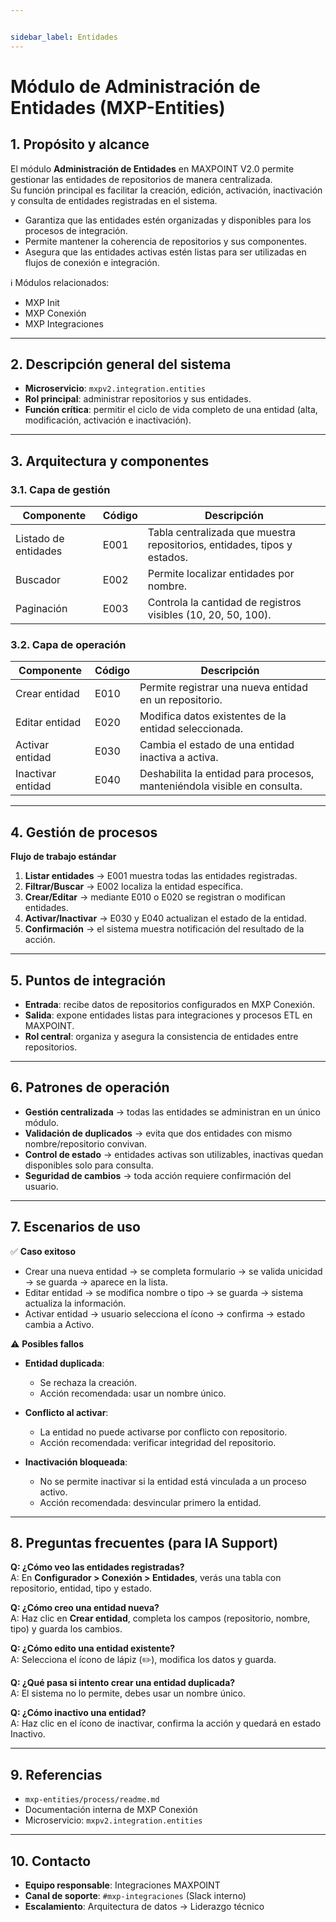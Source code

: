 ```yaml
---


sidebar_label: Entidades 
---
```


# Módulo de Administración de Entidades (MXP-Entities)

## 1. Propósito y alcance
El módulo **Administración de Entidades** en MAXPOINT V2.0 permite gestionar las entidades de repositorios de manera centralizada.  
Su función principal es facilitar la creación, edición, activación, inactivación y consulta de entidades registradas en el sistema.  

- Garantiza que las entidades estén organizadas y disponibles para los procesos de integración.  
- Permite mantener la coherencia de repositorios y sus componentes.  
- Asegura que las entidades activas estén listas para ser utilizadas en flujos de conexión e integración.  

ℹ️ Módulos relacionados:
- MXP Init  
- MXP Conexión  
- MXP Integraciones  

---

## 2. Descripción general del sistema
- **Microservicio**: `mxpv2.integration.entities`  
- **Rol principal**: administrar repositorios y sus entidades.  
- **Función crítica**: permitir el ciclo de vida completo de una entidad (alta, modificación, activación e inactivación).  

---

## 3. Arquitectura y componentes

### 3.1. Capa de gestión
| Componente           | Código | Descripción                                                                 |
|----------------------|--------|-----------------------------------------------------------------------------|
| Listado de entidades | E001   | Tabla centralizada que muestra repositorios, entidades, tipos y estados.   |
| Buscador             | E002   | Permite localizar entidades por nombre.                                    |
| Paginación           | E003   | Controla la cantidad de registros visibles (10, 20, 50, 100).              |

### 3.2. Capa de operación
| Componente        | Código | Descripción                                                            |
|-------------------|--------|------------------------------------------------------------------------|
| Crear entidad     | E010   | Permite registrar una nueva entidad en un repositorio.                 |
| Editar entidad    | E020   | Modifica datos existentes de la entidad seleccionada.                  |
| Activar entidad   | E030   | Cambia el estado de una entidad inactiva a activa.                     |
| Inactivar entidad | E040   | Deshabilita la entidad para procesos, manteniéndola visible en consulta.|

---

## 4. Gestión de procesos
**Flujo de trabajo estándar**  
1. **Listar entidades** → E001 muestra todas las entidades registradas.  
2. **Filtrar/Buscar** → E002 localiza la entidad específica.  
3. **Crear/Editar** → mediante E010 o E020 se registran o modifican entidades.  
4. **Activar/Inactivar** → E030 y E040 actualizan el estado de la entidad.  
5. **Confirmación** → el sistema muestra notificación del resultado de la acción.  

---

## 5. Puntos de integración
- **Entrada**: recibe datos de repositorios configurados en MXP Conexión.  
- **Salida**: expone entidades listas para integraciones y procesos ETL en MAXPOINT.  
- **Rol central**: organiza y asegura la consistencia de entidades entre repositorios.  

---

## 6. Patrones de operación
- **Gestión centralizada** → todas las entidades se administran en un único módulo.  
- **Validación de duplicados** → evita que dos entidades con mismo nombre/repositorio convivan.  
- **Control de estado** → entidades activas son utilizables, inactivas quedan disponibles solo para consulta.  
- **Seguridad de cambios** → toda acción requiere confirmación del usuario.  

---

## 7. Escenarios de uso

✅ **Caso exitoso**  
- Crear una nueva entidad → se completa formulario → se valida unicidad → se guarda → aparece en la lista.  
- Editar entidad → se modifica nombre o tipo → se guarda → sistema actualiza la información.  
- Activar entidad → usuario selecciona el ícono → confirma → estado cambia a Activo.  

⚠️ **Posibles fallos**  
- **Entidad duplicada**:  
  - Se rechaza la creación.  
  - Acción recomendada: usar un nombre único.  

- **Conflicto al activar**:  
  - La entidad no puede activarse por conflicto con repositorio.  
  - Acción recomendada: verificar integridad del repositorio.  

- **Inactivación bloqueada**:  
  - No se permite inactivar si la entidad está vinculada a un proceso activo.  
  - Acción recomendada: desvincular primero la entidad.  

---

## 8. Preguntas frecuentes (para IA Support)

**Q: ¿Cómo veo las entidades registradas?**  
A: En **Configurador > Conexión > Entidades**, verás una tabla con repositorio, entidad, tipo y estado.  

**Q: ¿Cómo creo una entidad nueva?**  
A: Haz clic en **Crear entidad**, completa los campos (repositorio, nombre, tipo) y guarda los cambios.  

**Q: ¿Cómo edito una entidad existente?**  
A: Selecciona el ícono de lápiz (✏️), modifica los datos y guarda.  

**Q: ¿Qué pasa si intento crear una entidad duplicada?**  
A: El sistema no lo permite, debes usar un nombre único.  

**Q: ¿Cómo inactivo una entidad?**  
A: Haz clic en el ícono de inactivar, confirma la acción y quedará en estado Inactivo.  

---

## 9. Referencias
- `mxp-entities/process/readme.md`  
- Documentación interna de MXP Conexión  
- Microservicio: `mxpv2.integration.entities`  

---

## 10. Contacto
- **Equipo responsable**: Integraciones MAXPOINT  
- **Canal de soporte**: `#mxp-integraciones` (Slack interno)  
- **Escalamiento**: Arquitectura de datos → Liderazgo técnico  

